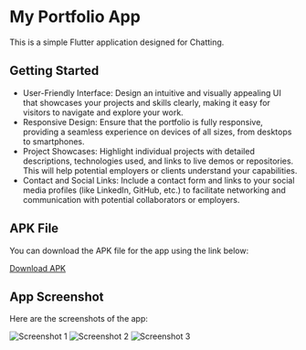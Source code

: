 # My Portfolio App

This is a simple Flutter application designed for Chatting.

## Getting Started

- User-Friendly Interface: Design an intuitive and visually appealing UI that showcases your projects and skills clearly, making it easy for visitors to navigate and explore your work.
- Responsive Design: Ensure that the portfolio is fully responsive, providing a seamless experience on devices of all sizes, from desktops to smartphones.
- Project Showcases: Highlight individual projects with detailed descriptions, technologies used, and links to live demos or repositories. This will help potential employers or clients understand your capabilities.
- Contact and Social Links: Include a contact form and links to your social media profiles (like LinkedIn, GitHub, etc.) to facilitate networking and communication with potential collaborators or employers.

## APK File

You can download the APK file for the app using the link below:

[Download APK](https://drive.google.com/file/d/1mskts1_p189tBmnQbctwo8YnL158ydju/view?usp=sharing)

## App Screenshot

Here are the screenshots of the app:

![Screenshot 1](https://imagekit.io/tools/asset-public-link?detail=%7B%22name%22%3A%22Screenshot%202025-02-10%20at%207.29.36%E2%80%AFPM.png%22%2C%22type%22%3A%22image%2Fpng%22%2C%22signedurl_expire%22%3A%222028-02-10T14%3A04%3A46.222Z%22%2C%22signedUrl%22%3A%22https%3A%2F%2Fmedia-hosting.imagekit.io%2F%2Fc7683e247d6a49cd%2FScreenshot%25202025-02-10%2520at%25207.29.36%25E2%2580%25AFPM.png%3FExpires%3D1833804286%26Key-Pair-Id%3DK2ZIVPTIP2VGHC%26Signature%3Db6~QzvtnRp62lalxzHgT3Wkm8tMxvRWQ6z2EpIdwCKgqNohKQblUULT9YWmOeIXs3q2no7SE0rApObqU~PSnkjfqQG3si8b-6ZD1SHAO~tIHzhQ2FIqp1GXqIEZ~nYicGqmHRyY1mHPqIiKClqVKc2uTsZttbFxYIWaWthYTjJquFEqmJiHNzMTebTBuHa0YyynH8ZYl-TDTfwSKrXua6iTpOMFfK2zKT21FFjvuHlXS3UR3lfZHOJezDC5z1VJnXp~P99bhMQnS2VAPGPfFTXkevx5emsJLZPG32UTCGuqsJSj7iGDZLSjq6lJ8rFlHLXbxeYytlf3FxsIubeBiCg__%22%7D)
![Screenshot 2](https://imagekit.io/tools/asset-public-link?detail=%7B%22name%22%3A%22Screenshot%202025-02-10%20at%207.30.11%E2%80%AFPM.png%22%2C%22type%22%3A%22image%2Fpng%22%2C%22signedurl_expire%22%3A%222028-02-10T14%3A04%3A29.269Z%22%2C%22signedUrl%22%3A%22https%3A%2F%2Fmedia-hosting.imagekit.io%2F%2F089c27240aec488e%2FScreenshot%25202025-02-10%2520at%25207.30.11%25E2%2580%25AFPM.png%3FExpires%3D1833804269%26Key-Pair-Id%3DK2ZIVPTIP2VGHC%26Signature%3DWVm2FZAC2cdEh8Va9WErwMINc4VhLlTrTEnK1NCpKQ1o19DWZT1LoINnIk1Tf29iTHTRsMfWd8zxL0jCvL3hJGzmriwTCE4~AZl5jTP46TD8lKC9m~hWSGNXu6pdjjrfRpIeqIhhueO01u6eeOuRuPypoLxUFr5Mqikjxl7EUiSjNBfwypk4bPXiWQbPx7f4QB2tRkL-PfGcDFaELiT1Ggose1sag7LgPm81Sg6phS39CVxU2oxcQ84Zu~ZfbBC78PZEZoVV0rvpUKK7dPJSLp~2vvyidPnyYPQt4bh-CyWiYYERN18-TSyaRtOhyvTmUfC5ygFvObwAzNBsrCohsA__%22%7D)
![Screenshot 3](https://imagekit.io/tools/asset-public-link?detail=%7B%22name%22%3A%22Screenshot%202025-02-10%20at%207.30.16%E2%80%AFPM.png%22%2C%22type%22%3A%22image%2Fpng%22%2C%22signedurl_expire%22%3A%222028-02-10T14%3A03%3A45.150Z%22%2C%22signedUrl%22%3A%22https%3A%2F%2Fmedia-hosting.imagekit.io%2F%2F4d9b4405fac14a6a%2FScreenshot%25202025-02-10%2520at%25207.30.16%25E2%2580%25AFPM.png%3FExpires%3D1833804225%26Key-Pair-Id%3DK2ZIVPTIP2VGHC%26Signature%3DeNXRlcxHflwd5gVJs-jEqJj0I0iOxdSr0LHWyXCVHQ9ODMkRI0W~1p~BKdJpkG0Tvbo2WaLjaoAnkQXqNMNlHvvyESWruUpofzTA3jyEQpbg5yB5hD8H48vP3rQD62AEWm0rPwHGwXAPlHG2vjQxMxJCd6Pni0txB4NjfvNgWriZCe6afsOBC-i7z7FrhWTd347dFtNavBOWOYQ~tyFm9mBlf8yeGR~x-2Ircza2DvTBRFoFmH-CsK7e3UcqJ4CTN7-6iZhdOHn2FX6oxgGDyVWEHiSYI-AqKVKxNc-32PYL4PmYYnP~Q1HWADwiKXC9Fn9fW6YFs3PNGPGNba8qAQ__%22%7D)
